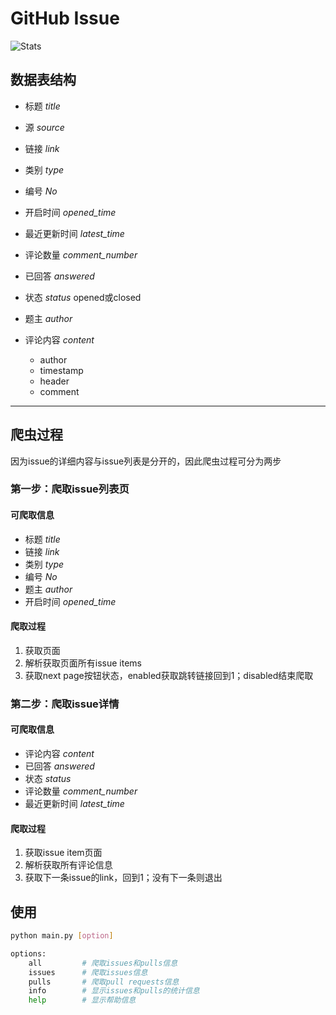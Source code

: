 # GitHub Issue

![Stats](https://github-readme-stats.vercel.app/api?username=ETZhangSX&show_icons=true&count_private=true&hide_title=true)

## 数据表结构
* 标题 *title*
* 源 *source*
* 链接 *link*
* 类别 *type*
* 编号 *No*
* 开启时间 *opened_time*
* 最近更新时间 *latest_time*
* 评论数量 *comment_number*
* 已回答 *answered*
* 状态 *status* 
	opened或closed
* 题主 *author*
* 评论内容 *content*

	- author
	- timestamp
	- header
	- comment
---
## 爬虫过程
因为issue的详细内容与issue列表是分开的，因此爬虫过程可分为两步

### 第一步：爬取issue列表页
#### 可爬取信息
* 标题 *title*
* 链接 *link*
* 类别 *type*
* 编号 *No*
* 题主 *author*
* 开启时间 *opened_time*

#### 爬取过程
1. 获取页面
2. 解析获取页面所有issue items
3. 获取next page按钮状态，enabled获取跳转链接回到1；disabled结束爬取

### 第二步：爬取issue详情
#### 可爬取信息
* 评论内容 *content*
* 已回答 *answered*
* 状态 *status*
* 评论数量 *comment_number*
* 最近更新时间 *latest_time*


#### 爬取过程
1. 获取issue item页面
2. 解析获取所有评论信息
3. 获取下一条issue的link，回到1；没有下一条则退出

## 使用
```bash
python main.py [option]

options:
	all         # 爬取issues和pulls信息
	issues      # 爬取issues信息
	pulls       # 爬取pull requests信息
	info        # 显示issues和pulls的统计信息
	help        # 显示帮助信息
```
